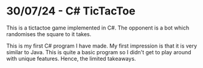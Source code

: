 # 30/07/24 - C# TicTacToe
This is a tictactoe game implemented in C#. The opponent is a bot which randomises the square to it takes. 

This is my first C# program I have made. My first impression is that it is very similar to Java. This is quite a basic program so I didn't get to play around with unique features. Hence, the limited takeaways.
